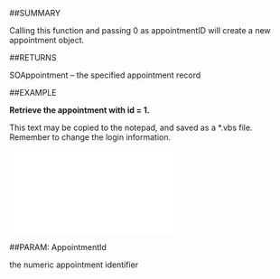 
##SUMMARY


Calling this function and passing 0 as appointmentID will create a new appointment object.



##RETURNS

SOAppointment – the specified appointment record


##EXAMPLE

**Retrieve the appointment with id = 1.**

This text may be copied to the notepad, and saved as a *.vbs file. Remember to change the login information.

![](..\..\Examples\vbs\Database.GetAppointment.vbs.txt)


##PARAM: AppointmentId

the numeric appointment identifier

